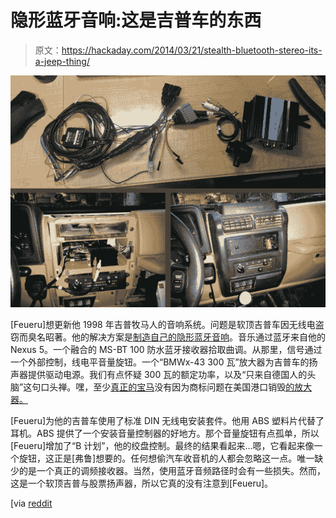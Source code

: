 # 隐形蓝牙音响:这是吉普车的东西

> 原文：<https://hackaday.com/2014/03/21/stealth-bluetooth-stereo-its-a-jeep-thing/>

![jeep-bluetooth](img/7137a97661009cc88e6604cbab1016a2.png)

[Feueru]想更新他 1998 年吉普牧马人的音响系统。问题是软顶吉普车因无线电盗窃而臭名昭著。他的解决方案是[制造自己的隐形蓝牙音响](http://imgur.com/a/BTNFd)。音乐通过蓝牙来自他的 Nexus 5。一个融合的 MS-BT 100 防水蓝牙接收器拾取曲调。从那里，信号通过一个外部控制，线电平音量旋钮。一个“BMWx-43 300 瓦”放大器为吉普车的扬声器提供驱动电源。我们有点怀疑 300 瓦的额定功率，以及“只来自德国人的头脑”这句口头禅。嘿，至少[真正的宝马](http://www.bmw.com/com/en/)没有因为商标问题在美国港口销毁[的放大器。](http://hackaday.com/2014/03/20/fluke-issues-statement-regarding-sparkfuns-impounded-multimeters/)

[Feueru]为他的吉普车使用了标准 DIN 无线电安装套件。他用 ABS 塑料片代替了耳机。ABS 提供了一个安装音量控制器的好地方。那个音量旋钮有点孤单，所以[Feueru]增加了“B 计划”，他的绞盘控制。最终的结果看起来…嗯，它看起来像一个旋钮，这正是[弗鲁]想要的。任何想偷汽车收音机的人都会忽略这一点。唯一缺少的是一个真正的调频接收器。当然，使用蓝牙音频路径时会有一些损失。然而，这是一个软顶吉普与股票扬声器，所以它真的没有注意到[Feueru]。

[via [reddit](http://www.reddit.com/r/DIY/comments/20wyku/my_stealth_bluetooth_car_stereo_with_no_head_unit/)